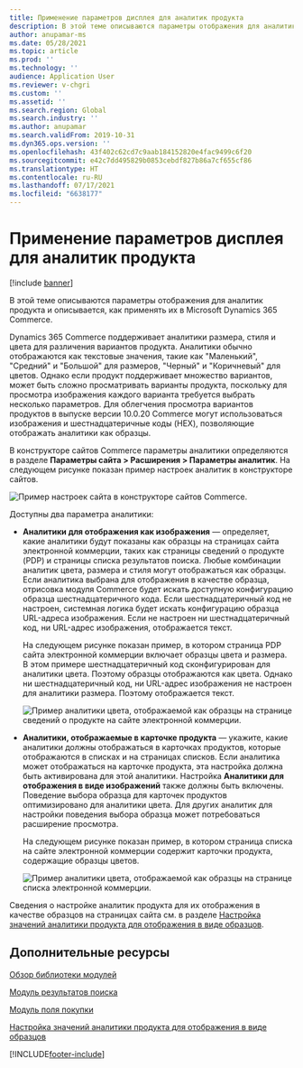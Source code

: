 ```yaml
---
title: Применение параметров дисплея для аналитик продукта
description: В этой теме описываются параметры отображения для аналитик продукта и описывается, как применять их в Microsoft Dynamics 365 Commerce.
author: anupamar-ms
ms.date: 05/28/2021
ms.topic: article
ms.prod: ''
ms.technology: ''
audience: Application User
ms.reviewer: v-chgri
ms.custom: ''
ms.assetid: ''
ms.search.region: Global
ms.search.industry: ''
ms.author: anupamar
ms.search.validFrom: 2019-10-31
ms.dyn365.ops.version: ''
ms.openlocfilehash: 43f402c62cd7c9aab184152820e4fac9499c6f20
ms.sourcegitcommit: e42c7dd495829b0853cebdf827b86a7cf655cf86
ms.translationtype: HT
ms.contentlocale: ru-RU
ms.lasthandoff: 07/17/2021
ms.locfileid: "6638177"
---
```

# <a name="apply-display-settings-for-product-dimensions"></a>Применение параметров дисплея для аналитик продукта

[!include [banner](includes/banner.md)]


В этой теме описываются параметры отображения для аналитик продукта и описывается, как применять их в Microsoft Dynamics 365 Commerce.

Dynamics 365 Commerce поддерживает аналитики размера, стиля и цвета для различения вариантов продукта. Аналитики обычно отображаются как текстовые значения, такие как "Маленький", "Средний" и "Большой" для размеров, "Черный" и "Коричневый" для цветов. Однако если продукт поддерживает множество вариантов, может быть сложно просматривать варианты продукта, поскольку для просмотра изображения каждого варианта требуется выбрать несколько параметров. Для облегчения просмотра вариантов продуктов в выпуске версии 10.0.20 Commerce могут использоваться изображения и шестнадцатеричные коды (HEX), позволяющие отображать аналитики как образцы.

В конструкторе сайтов Commerce параметры аналитики определяются в разделе **Параметры сайта \> Расширения \> Параметры аналитик**. На следующем рисунке показан пример настроек аналитик в конструкторе сайтов.

![Пример настроек сайта в конструкторе сайтов Commerce.](./dev-itpro/media/swatch_site_settings.PNG)

Доступны два параметра аналитики:

- **Аналитики для отображения как изображения** — определяет, какие аналитики будут показаны как образцы на страницах сайта электронной коммерции, таких как страницы сведений о продукте (PDP) и страницы списка результатов поиска. Любые комбинации аналитик цвета, размера и стиля могут отображаться как образцы. Если аналитика выбрана для отображения в качестве образца, отрисовка модуля Commerce будет искать доступную конфигурацию образца шестнадцатеричного кода. Если шестнадцатеричный код не настроен, системная логика будет искать конфигурацию образца URL-адреса изображения. Если не настроен ни шестнадцатеричный код, ни URL-адрес изображения, отображается текст.

    На следующем рисунке показан пример, в котором страница PDP сайта электронной коммерции включает образцы цвета и размера. В этом примере шестнадцатеричный код сконфигурирован для аналитики цвета. Поэтому образцы отображаются как цвета. Однако ни шестнадцатеричный код, ни URL-адрес изображения не настроен для аналитики размера. Поэтому отображается текст.

    ![Пример аналитики цвета, отображаемой как образцы на странице сведений о продукте на сайте электронной коммерции.](./dev-itpro/media/swatch_pdp.png)

- **Аналитики, отображаемые в карточке продукта** — укажите, какие аналитики должны отображаться в карточках продуктов, которые отображаются в списках и на страницах списков. Если аналитика может отображаться на карточке продукта, эта настройка должна быть активирована для этой аналитики. Настройка **Аналитики для отображения в виде изображений** также должны быть включены. Поведение выбора образца для карточек продуктов оптимизировано для аналитики цвета. Для других аналитик для настройки поведения выбора образца может потребоваться расширение просмотра.

    На следующем рисунке показан пример, в котором страница списка на сайте электронной коммерции содержит карточки продукта, содержащие образцы цветов.

    ![Пример аналитики цвета, отображаемой как образцы на странице списка электронной коммерции.](./dev-itpro/media/swatch_searchresults.PNG)

Сведения о настройке аналитик продукта для их отображения в качестве образцов на страницах сайта см. в разделе [Настройка значений аналитики продукта для отображения в виде образцов](./dev-itpro/dimensions-swatch.md).

## <a name="additional-resources"></a>Дополнительные ресурсы

[Обзор библиотеки модулей](starter-kit-overview.md)

[Модуль результатов поиска](search-result-module.md)

[Модуль поля покупки](add-buy-box.md)

[Настройка значений аналитики продукта для отображения в виде образцов](./dev-itpro/dimensions-swatch.md)

[!INCLUDE[footer-include](../includes/footer-banner.md)]
